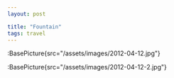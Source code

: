 ```yaml
---
layout: post

title: "Fountain"
tags: travel
---
```


:BasePicture{src="/assets/images/2012-04-12.jpg"}

:BasePicture{src="/assets/images/2012-04-12-2.jpg"}

<!--more-->
